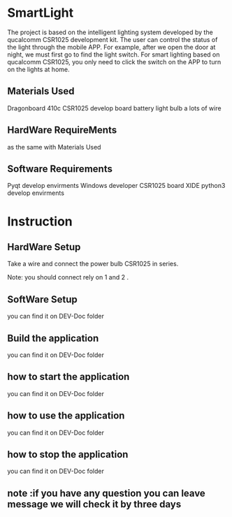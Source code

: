 # SmartLight

The project is based on the intelligent lighting system developed by the qucalcomm CSR1025 development kit.
The user can control the status of the light through the mobile APP. For example, after we open the door at night, 
we must first go to find the light switch. For smart lighting based on qucalcomm CSR1025, 
you only need to click the switch on the APP to turn on the lights at home.

Materials Used
---------------
Dragonboard 410c
CSR1025 develop board
battery 
light bulb
a lots of wire

HardWare RequireMents
------
as the same with Materials Used

Software Requirements
-----
Pyqt develop envirments
Windows developer
CSR1025 board XIDE
python3 develop envirments

Instruction
========
HardWare Setup 
--------
Take a wire and connect the power bulb CSR1025 in series.

Note: you should connect rely on 1 and 2 .

SoftWare Setup
------------
 you can find  it on DEV-Doc folder
 
 
Build the application
-------
you can find  it on DEV-Doc folder

how to start the application
------
you can find  it on DEV-Doc folder

how to use the application
-----------
you can find  it on DEV-Doc folder

how to stop the application
-----
you can find  it on DEV-Doc folder

note :if you have any question you can leave message we will check it by three days
------
